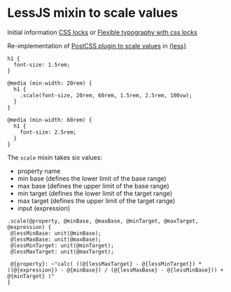 # LessJS mixin to scale values

Initial information [CSS locks](https://fvsch.com/code/css-locks/) or [Flexible typography with css locks](http://blog.typekit.com/2016/08/17/flexible-typography-with-css-locks/)

Re-implementation of [PostCSS plugin to scale values](https://github.com/bramstein/postcss-scale) in [{less}](http://lesscss.org/)

```less
h1 {
  font-size: 1.5rem;
}

@media (min-width: 20rem) {
  h1 {
    .scale(font-size, 20rem, 60rem, 1.5rem, 2.5rem, 100vw);
  }
}

@media (min-width: 60rem) {
  h1 {
    font-size: 2.5rem;
  }
}
```

The `scale` mixin takes six values:
  * property name
  * min base (defines the lower limit of the base range)
  * max base (defines the upper limit of the base range)
  * min target (defines the lower limit of the target range)
  * max target (defines the upper limit of the target range)
  * input (expression)
  
 ```less
.scale(@property, @minBase, @maxBase, @minTarget, @maxTarget, @expression) {
  @lessMinBase: unit(@minBase);
  @lessMaxBase: unit(@maxBase);
  @lessMinTarget: unit(@minTarget);
  @lessMaxTarget: unit(@maxTarget);

  @{property}: ~"calc( ((@{lessMaxTarget} - @{lessMinTarget}) * ((@{expression}) - @{minBase}) / (@{lessMaxBase} - @{lessMinBase})) + @{minTarget} )"
}
 ```